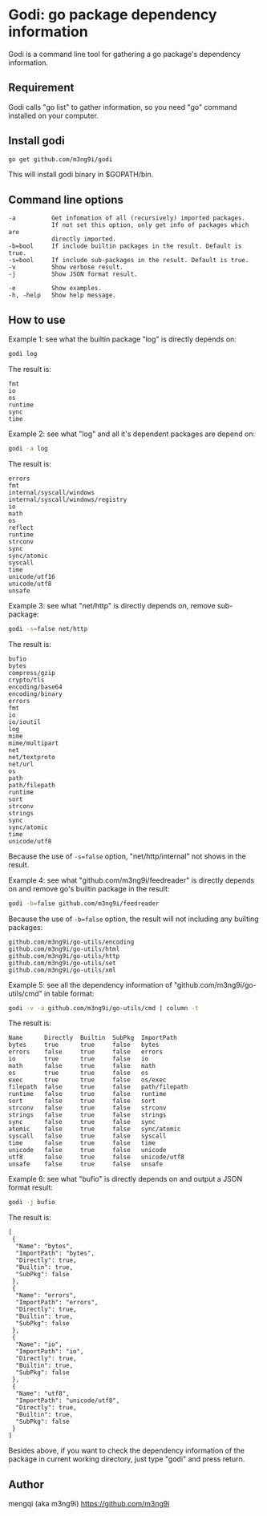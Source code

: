 Godi: go package dependency information
=======================================

Godi is a command line tool for gathering a go package's dependency information.

## Requirement

Godi calls "go list" to gather information, so you need "go" command installed on your computer.

## Install godi

```bash
go get github.com/m3ng9i/godi
```

This will install godi binary in $GOPATH/bin.

## Command line options

```
-a          Get infomation of all (recursively) imported packages.
            If not set this option, only get info of packages which are
            directly imported.
-b=bool     If include builtin packages in the result. Default is true.
-s=bool     If include sub-packages in the result. Default is true.
-v          Show verbose result.
-j          Show JSON format result.

-e          Show examples.
-h, -help   Show help message.
```

## How to use

Example 1: see what the builtin package "log" is directly depends on:

```bash
godi log
```

The result is:

```
fmt
io
os
runtime
sync
time
```

Example 2: see what "log" and all it's dependent packages are depend on:

```bash
godi -a log
```

The result is:

```
errors
fmt
internal/syscall/windows
internal/syscall/windows/registry
io
math
os
reflect
runtime
strconv
sync
sync/atomic
syscall
time
unicode/utf16
unicode/utf8
unsafe
```

Example 3: see what "net/http" is directly depends on, remove sub-package:

```bash
godi -s=false net/http
```

The result is:

```
bufio
bytes
compress/gzip
crypto/tls
encoding/base64
encoding/binary
errors
fmt
io
io/ioutil
log
mime
mime/multipart
net
net/textproto
net/url
os
path
path/filepath
runtime
sort
strconv
strings
sync
sync/atomic
time
unicode/utf8
```

Because the use of `-s=false` option, "net/http/internal" not shows in the result.

Example 4: see what "github.com/m3ng9i/feedreader" is directly depends on and remove go's builtin package in the result:

```bash
godi -b=false github.com/m3ng9i/feedreader
```

Because the use of `-b=false` option, the result will not including any builting packages:

```
github.com/m3ng9i/go-utils/encoding
github.com/m3ng9i/go-utils/html
github.com/m3ng9i/go-utils/http
github.com/m3ng9i/go-utils/set
github.com/m3ng9i/go-utils/xml
```

Example 5: see all the dependency information of "github.com/m3ng9i/go-utils/cmd" in table format:

```bash
godi -v -a github.com/m3ng9i/go-utils/cmd | column -t
```

The result is:

```
Name      Directly  Builtin  SubPkg  ImportPath
bytes     true      true     false   bytes
errors    false     true     false   errors
io        true      true     false   io
math      false     true     false   math
os        true      true     false   os
exec      true      true     false   os/exec
filepath  false     true     false   path/filepath
runtime   false     true     false   runtime
sort      false     true     false   sort
strconv   false     true     false   strconv
strings   false     true     false   strings
sync      false     true     false   sync
atomic    false     true     false   sync/atomic
syscall   false     true     false   syscall
time      false     true     false   time
unicode   false     true     false   unicode
utf8      false     true     false   unicode/utf8
unsafe    false     true     false   unsafe
```

Example 6: see what "bufio" is directly depends on and output a JSON format result:

```bash
godi -j bufio
```

The result is:

```
[
 {
  "Name": "bytes",
  "ImportPath": "bytes",
  "Directly": true,
  "Builtin": true,
  "SubPkg": false
 },
 {
  "Name": "errors",
  "ImportPath": "errors",
  "Directly": true,
  "Builtin": true,
  "SubPkg": false
 },
 {
  "Name": "io",
  "ImportPath": "io",
  "Directly": true,
  "Builtin": true,
  "SubPkg": false
 },
 {
  "Name": "utf8",
  "ImportPath": "unicode/utf8",
  "Directly": true,
  "Builtin": true,
  "SubPkg": false
 }
]
```

Besides above, if you want to check the dependency information of the package in current working directory, just type "godi" and press return.

## Author

mengqi (aka m3ng9i) <https://github.com/m3ng9i>

